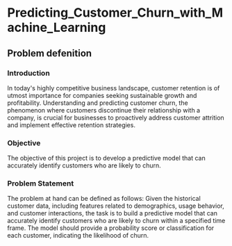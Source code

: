 # Predicting_Customer_Churn_with_Machine_Learning

## Problem defenition

### Introduction
In today's highly competitive business landscape, customer retention is of utmost importance for companies seeking sustainable growth and profitability. Understanding and predicting customer churn, the phenomenon where customers discontinue their relationship with a company, is crucial for businesses to proactively address customer attrition and implement effective retention strategies.


### Objective
The objective of this project is to develop a predictive model that can accurately identify customers who are likely to churn.


### Problem Statement
The problem at hand can be defined as follows: Given the historical customer data, including features related to demographics, usage behavior, and customer interactions, the task is to build a predictive model that can accurately identify customers who are likely to churn within a specified time frame. The model should provide a probability score or classification for each customer, indicating the likelihood of churn.
